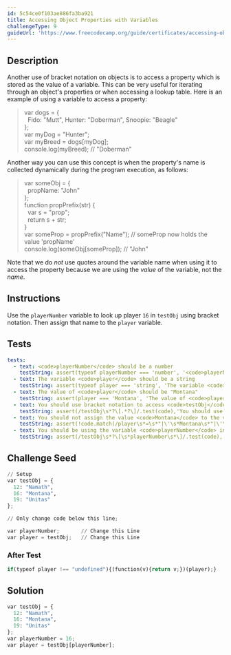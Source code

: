 ```yaml
---
id: 5c54ce0f103ae886fa3ba921
title: Accessing Object Properties with Variables
challengeType: 9
guideUrl: 'https://www.freecodecamp.org/guide/certificates/accessing-objects-properties-with-variables'
---
```


## Description
<section id='description'>
Another use of bracket notation on objects is to access a property which is stored as the value of a variable. This can be very useful for iterating through an object's properties or when accessing a lookup table.
Here is an example of using a variable to access a property:
<blockquote>var dogs = {<br>&nbsp;&nbsp;Fido: "Mutt",
  Hunter: "Doberman",
  Snoopie: "Beagle"<br>};<br>var myDog = "Hunter";<br>var myBreed = dogs[myDog];<br>console.log(myBreed); // "Doberman"</blockquote>
Another way you can use this concept is when the property's name is collected dynamically during the program execution, as follows:
<blockquote>var someObj = {<br>&nbsp;&nbsp;propName: "John"<br>};<br>function propPrefix(str) {<br>&nbsp;&nbsp;var s = "prop";<br>&nbsp;&nbsp;return s + str;<br>}<br>var someProp = propPrefix("Name"); // someProp now holds the value 'propName'<br>console.log(someObj[someProp]); // "John"</blockquote>
Note that we do <em>not</em> use quotes around the variable name when using it to access the property because we are using the <em>value</em> of the variable, not the <em>name</em>.
</section>

## Instructions
<section id='instructions'>
Use the <code>playerNumber</code> variable to look up player <code>16</code> in <code>testObj</code> using bracket notation. Then assign that name to the <code>player</code> variable.
</section>

## Tests
<section id='tests'>

```yml
tests:
  - text: <code>playerNumber</code> should be a number
    testString: assert(typeof playerNumber === 'number', '<code>playerNumber</code> should be a number');
  - text: The variable <code>player</code> should be a string
    testString: assert(typeof player === 'string', 'The variable <code>player</code> should be a string');
  - text: The value of <code>player</code> should be "Montana"
    testString: assert(player === 'Montana', 'The value of <code>player</code> should be "Montana"');
  - text: You should use bracket notation to access <code>testObj</code>
    testString: assert(/testObj\s*?\[.*?\]/.test(code),'You should use bracket notation to access <code>testObj</code>');
  - text: You should not assign the value <code>Montana</code> to the variable <code>player</code> directly.
    testString: assert(!code.match(/player\s*=\s*"|\'\s*Montana\s*"|\'\s*;/gi),'You should not assign the value <code>Montana</code> to the variable <code>player</code> directly.');
  - text: You should be using the variable <code>playerNumber</code> in your bracket notation
    testString: assert(/testObj\s*?\[\s*playerNumber\s*\]/.test(code),'You should be using the variable <code>playerNumber</code> in your bracket notation');

```

</section>

## Challenge Seed
<section id='challengeSeed'>

<div id='py-seed'>

```python
// Setup
var testObj = {
  12: "Namath",
  16: "Montana",
  19: "Unitas"
};

// Only change code below this line;

var playerNumber;       // Change this Line
var player = testObj;   // Change this Line
```

</div>


### After Test
<div id='js-teardown'>

```python
if(typeof player !== "undefined"){(function(v){return v;})(player);}
```

</div>

</section>

## Solution
<section id='solution'>


```python
var testObj = {
  12: "Namath",
  16: "Montana",
  19: "Unitas"
};
var playerNumber = 16;
var player = testObj[playerNumber];
```

</section>
